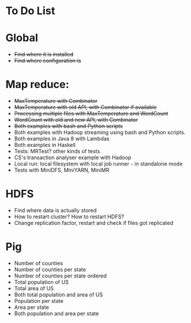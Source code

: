 
To Do List
==========

# Global

* ~~Find where it is installed~~
* ~~Find where configuration is~~

# Map reduce:

* ~~MaxTemperature with Combinator~~
* ~~MaxTemperature with old API, with Combinator if available~~
* ~~Processing multiple files with MaxTemperature and WordCount~~
* ~~WordCount with old and new API, with Combinator~~
* ~~Both examples with bash and Python scripts~~
* Both examples with Hadoop streaming using bash and Python scripts.
* Both examples in Java 8 with Lambdas
* Both examples in Haskell
* Tests: MRTest? other kinds of tests
* CS's transaction analyser example with Hadoop
* Local run: local filesystem with local job runner - in standalone mode
* Tests with MiniDFS, MiniYARN, MiniMR

# HDFS

* Find where data is actually stored
* How to restart cluster? How to restart HDFS?
* Change replication factor, restart and check if files got replicated


# Pig

* Number of counties
* Number of counties per state
* Number of counties per state ordered
* Total population of US
* Total area of US
* Both total population and area of US
* Population per state
* Area per state
* Both population and area per state